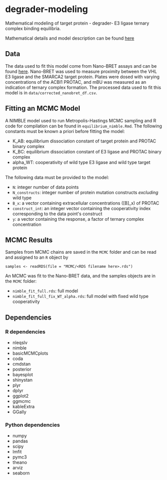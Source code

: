 # degrader-modeling
Mathematical modeling of target protein - degrader- E3 ligase ternary complex binding equilibria. 

Mathematical details and model description can be found [here](https://www.overleaf.com/read/rkzvrfxwdjbg)

## Data
The data used to fit this model come from Nano-BRET assays and can be found [here](https://vantnet.sharepoint.com/:f:/r/sites/SiliconTherapeutics/Dynamite/Shared%20Documents/Biology/2021-08-26_nanobret?csf=1&web=1&e=ZAbI3q). Nano-BRET was used to measure proximity between the VHL E3 ligase and the SMARCA2 target protein. Plates were dosed with varying concentrations of the ACBI1 PROTAC, and mBU was measured as an indication of ternary complex formation. The processed data used to fit this model is in `data/corrected_nanobret_df.csv`. 

## Fitting an MCMC Model 
A NIMBLE model used to run Metropolis-Hastings MCMC sampling and R code for compilation can be found in `equilibrium_nimble.Rmd`. The following constants must be known a priori before fitting the model:
- K_AB: equilibrium dissociation constant of target protein and PROTAC binary complex
- K_BC: equilibrium dissociation constant of E3 ligase and PROTAC binary complex
- alpha_WT: cooperativity of wild type E3 ligase and wild type target protein

The following data must be provided to the model:
- `N`: integer number of data points
- `N_constructs`: integer number of protein mutation constructs *excluding* wild type
- `B_x`: a vector containing extracellular concentrations ([B]_x) of PROTAC 
- `construct_int`: an integer vector containing the cooperativity index corresponding to the data point's construct
- `y`: a vector containing the response, a factor of ternary complex concentration

## MCMC Results
Samples from MCMC chains are saved in the `MCMC` folder and can be read and assigned to an `R` object by
```
samples <- readRDS(file = "MCMC/<RDS filename here>.rds")
```

An MCMC was fit to the Nano-BRET data, and the samples objects are in the `MCMC` folder:
- `nimble_fit_full.rds`: full model 
- `nimble_fit_full_fix_WT_alpha.rds`: full model with fixed wild type cooperativity

## Dependencies
### R dependencies
- nleqslv
- nimble
- basicMCMCplots
- coda
- cmdstan
- posterior
- bayesplot
- shinystan
- plyr
- dplyr
- ggplot2
- ggmcmc
- kableExtra
- GGally

### Python dependencies
- numpy
- pandas
- scipy
- lmfit
- pymc3
- theano
- arviz
- seaborn
